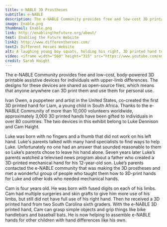 ```yaml
---
title: e-NABLE 3D Prostheses
subtitle: e-NABLE
description: The e-NABLE Community provides free and low-cost 3D printable assistive devices for individuals with upper-limb differences.
image: Enable.png
thumbnail: Enable.png
link: http://enablingthefuture.org/about/
text: Enabling the Future Website
link2: http://www.differentheroes.com/
text2: Different Heroes Website
alt: A laughing young boy squats, holding his right, 3D printed hand to his chest and holding an e-Nable necklace with his left hand.
video: <iframe width="560" height="315" src="https://www.youtube.com/embed/3ZyDLGgSj60" frameborder="0" allowfullscreen></iframe>
credit: Sarah Haight
---
```

The e-NABLE Community provides free and low-cost, body-powered 3D printable assistive devices for individuals with upper-limb differences. The designs for these devices are shared as open-source files, which means that anyone  anywhere can 3D print them and use them for personal use.

Ivan Owen, a puppeteer and artist in the United States, co-created the first 3D printed hand for Liam, a young child in South Africa. Thanks to the e-NABLE Community of more than 10,000 volunteers worldwide, approximately 3,000 3D printed hands have been gifted to individuals in over 80 countries.  The two devices in this exhibit belong to Luke Dennison and Cam Haight.  

Luke was born with no fingers and a thumb that did not work on his left hand. Luke's parents talked with many hand specialists to find ways to help Luke. Unfortunately no one had an answer that sounded reasonable to them so Luke’s parents chose to leave his hand alone. Seven years later Luke’s parents watched a televised news program about a father who created a 3D-printed mechanical hand for his 12-year-old son. Luke’s parents contacted the e-NABLE community that was making the 3D prostheses and met a wonderful group of people who taught them how to 3D-print hands for Luke and other kids who needed mechanical hands.

Cam is four years old.  He was born with fused digits on each of his limbs. Cam had multiple surgeries and skin grafts to give him more use of his limbs, but still did not have full use of his right hand.  Then he received a 3D printed hand from two South Carolina sixth graders. With the e-NABLE 3D printed hand, Cam can grasp simple objects and grip things like bike handlebars and baseball bats. He is now helping to assemble e-NABLE hands for other children with hand differences like his own. 
